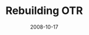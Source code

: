 ---
layout: media
category: media
title: "Rebuilding OTR"
date: 2008-10-17
description: "A quick look at some of the people doing revolutionary work to rebuild the city of Cincinnati's core."
tag: 
 - rebuild
 - over-the-rhine
 - garden
yt-video-id: "50FOrKYW270"
video: "http://s3.amazonaws.com/crossroads-media/other-media/video/OTR-rebuild-raw.mp4"
video-poster: "http://s3.amazonaws.com/crossroads-media/images/OTR-rebuild-still.jpg"
---